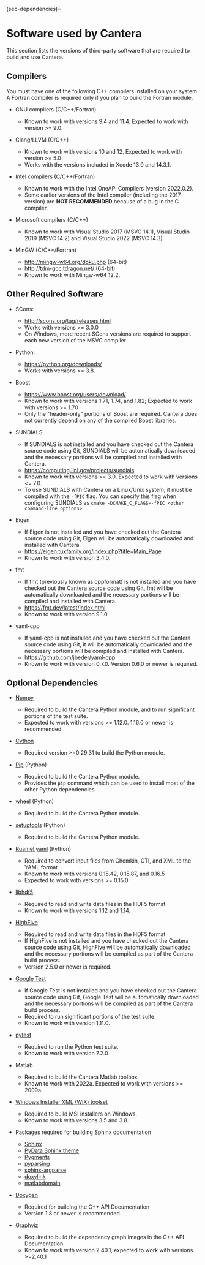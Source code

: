 (sec-dependencies)=
# Software used by Cantera

This section lists the versions of third-party software that are required to build and
use Cantera.

## Compilers

You must have one of the following C++ compilers installed on your system. A Fortran
compiler is required only if you plan to build the Fortran module.

- GNU compilers (C/C++/Fortran)

  - Known to work with versions 9.4 and 11.4. Expected to work with version >= 9.0.

- Clang/LLVM (C/C++)

  - Known to work with versions 10 and 12. Expected to work with version >= 5.0
  - Works with the versions included in Xcode 13.0 and 14.3.1.

- Intel compilers (C/C++/Fortran)

  - Known to work with the Intel OneAPI Compilers (version 2022.0.2).
  - Some earlier versions of the Intel compiler (including the 2017 version) are
    **NOT RECOMMENDED** because of a bug in the C compiler.

- Microsoft compilers (C/C++)

  - Known to work with Visual Studio 2017 (MSVC 14.1), Visual Studio 2019 (MSVC 14.2)
    and Visual Studio 2022 (MSVC 14.3).

- MinGW (C/C++/Fortran)

  - <http://mingw-w64.org/doku.php> (64-bit)
  - <http://tdm-gcc.tdragon.net/> (64-bit)
  - Known to work with Mingw-w64 12.2.

## Other Required Software

- SCons:

  - <http://scons.org/tag/releases.html>
  - Works with versions >= 3.0.0
  - On Windows, more recent SCons versions are required to support each new version of
    the MSVC compiler.

- Python:

  - <https://python.org/downloads/>
  - Works with versions >= 3.8.

- Boost

  - <https://www.boost.org/users/download/>
  - Known to work with versions 1.71, 1.74, and 1.82; Expected to work with versions >=
    1.70
  - Only the "header-only" portions of Boost are required. Cantera does not currently
    depend on any of the compiled Boost libraries.

- SUNDIALS

  - If SUNDIALS is not installed and you have checked out the Cantera source code using
    Git, SUNDIALS will be automatically downloaded and the necessary portions will be
    compiled and installed with Cantera.
  - <https://computing.llnl.gov/projects/sundials>
  - Known to work with versions >= 3.0. Expected to work with versions \<= 7.0.
  - To use SUNDIALS with Cantera on a Linux/Unix system, it must be compiled
    with the `-fPIC` flag. You can specify this flag when configuring SUNDIALS as
    `cmake -DCMAKE_C_FLAGS=-fPIC <other command-line options>`

- Eigen

  - If Eigen is not installed and you have checked out the Cantera source code using
    Git, Eigen will be automatically downloaded and installed with Cantera.
  - <https://eigen.tuxfamily.org/index.php?title=Main_Page>
  - Known to work with version 3.4.0.

- fmt

  - If fmt (previously known as cppformat) is not installed and you have checked out the
    Cantera source code using Git, fmt will be automatically downloaded and the
    necessary portions will be compiled and installed with Cantera.
  - <https://fmt.dev/latest/index.html>
  - Known to work with version 9.1.0.

- yaml-cpp

  - If yaml-cpp is not installed and you have checked out the Cantera source code using
    Git, it will be automatically downloaded and the necessary portions will be compiled
    and installed with Cantera.
  - <https://github.com/jbeder/yaml-cpp>
  - Known to work with version 0.7.0. Version 0.6.0 or newer is required.

## Optional Dependencies

- [Numpy](https://www.numpy.org/)

  - Required to build the Cantera Python module, and to run significant portions
    of the test suite.
  - Expected to work with versions >= 1.12.0. 1.16.0 or newer is recommended.

- [Cython](https://cython.org/)

  - Required version >=0.29.31 to build the Python module.

- [Pip](https://pip.pypa.io/en/stable/installing/) (Python)

  - Required to build the Cantera Python module.
  - Provides the `pip` command which can be used to install most of
    the other Python dependencies.

- [wheel](https://pypi.org/project/wheel/) (Python)

  - Required to build the Cantera Python module.

- [setuptools](https://pypi.org/project/setuptools/) (Python)

  - Required to build the Cantera Python module.

- [Ruamel.yaml](https://pypi.org/project/ruamel.yaml/) (Python)

  - Required to convert input files from Chemkin, CTI, and XML to the YAML
    format
  - Known to work with versions 0.15.42, 0.15.87, and 0.16.5
  - Expected to work with versions >= 0.15.0

- [libhdf5](https://www.hdfgroup.org/solutions/hdf5/)

  - Required to read and write data files in the HDF5 format
  - Known to work with versions 1.12 and 1.14.

- [HighFive](https://github.com/BlueBrain/HighFive)

  - Required to read and write data files in the HDF5 format
  - If HighFive is not installed and you have checked out the Cantera source code
    using Git, HighFive will be automatically downloaded and the necessary portions will
    be compiled as part of the Cantera build process.
  - Version 2.5.0 or newer is required.

- [Google Test](https://github.com/google/googletest)

  - If Google Test is not installed and you have checked out the Cantera source code
    using Git, Google Test will be automatically downloaded and the necessary portions
    will be compiled as part of the Cantera build process.
  - Required to run significant portions of the test suite.
  - Known to work with version 1.11.0.

- [pytest](https://pytest.org)

  - Required to run the Python test suite.
  - Known to work with version 7.2.0

- Matlab

  - Required to build the Cantera Matlab toolbox.
  - Known to work with 2022a. Expected to work with versions >= 2009a.

- [Windows Installer XML (WiX) toolset](http://wixtoolset.org/)

  - Required to build MSI installers on Windows.
  - Known to work with versions 3.5 and 3.8.

- Packages required for building Sphinx documentation

  - [Sphinx](http://www.sphinx-doc.org/en/stable/)
  - [PyData Sphinx theme](https://pydata-sphinx-theme.readthedocs.io/en/stable/)
  - [Pygments](http://pygments.org/)
  - [pyparsing](https://sourceforge.net/projects/pyparsing/)
  - [sphinx-argparse](https://sphinx-argparse.readthedocs.io/en/latest/)
  - [doxylink](https://pythonhosted.org/sphinxcontrib-doxylink/)
  - [matlabdomain](https://pypi.org/project/sphinxcontrib-matlabdomain)

- [Doxygen](http://doxygen.nl/)

  - Required for building the C++ API Documentation
  - Version 1.8 or newer is recommended.

- [Graphviz](https://www.graphviz.org/)

  - Required to build the dependency graph images in the C++ API Documentation
  - Known to work with version 2.40.1, expected to work with versions >=2.40.1
